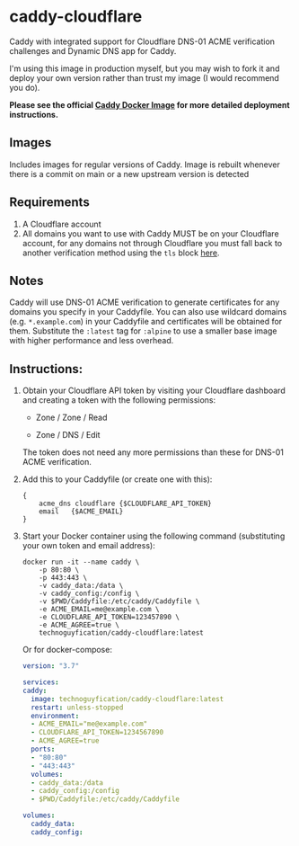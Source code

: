 # caddy-cloudflare

Caddy with integrated support for Cloudflare DNS-01 ACME verification challenges and Dynamic DNS app for Caddy.

I'm using this image in production myself, but you may wish to fork it and deploy your own version rather than trust my image (I would recommend you do).

**Please see the official [Caddy Docker Image](https://hub.docker.com/_/caddy) for more detailed deployment instructions.**

## Images

Includes images for regular versions of Caddy. Image is rebuilt whenever there is a commit on main or a new upstream version is detected 

## Requirements
1. A Cloudflare account
2. All domains you want to use with Caddy MUST be on your Cloudflare account, for any domains not through Cloudflare you must fall back to another verification method using the `tls` block [here](https://caddyserver.com/docs/caddyfile/directives/tls).


## Notes

Caddy will use DNS-01 ACME verification to generate certificates for any domains you specify in your Caddyfile. You can also use wildcard domains (e.g. `*.example.com`) in your Caddyfile and certificates will be obtained for them. Substitute the `:latest` tag for `:alpine` to use a smaller base image with higher performance and less overhead.
## Instructions:

1. Obtain your Cloudflare API token by visiting your Cloudflare dashboard and creating a token with the following permissions:
	- Zone / Zone / Read

	- Zone / DNS / Edit

	The token does not need any more permissions than these for DNS-01 ACME verification.

2. Add this to your Caddyfile (or create one with this):
	```Caddyfile
	{
		acme_dns cloudflare {$CLOUDFLARE_API_TOKEN}
		email   {$ACME_EMAIL}
	}
	```

3. Start your Docker container using the following command (substituting your own token and email address):
	```
	docker run -it --name caddy \
		-p 80:80 \
		-p 443:443 \
		-v caddy_data:/data \
		-v caddy_config:/config \
		-v $PWD/Caddyfile:/etc/caddy/Caddyfile \
		-e ACME_EMAIL=me@example.com \
		-e CLOUDFLARE_API_TOKEN=123457890 \
		-e ACME_AGREE=true \
		technoguyfication/caddy-cloudflare:latest
	```

	Or for docker-compose:
	```yaml
    version: "3.7"

    services:
    caddy:
      image: technoguyfication/caddy-cloudflare:latest
      restart: unless-stopped
      environment:
      - ACME_EMAIL="me@example.com"
      - CLOUDFLARE_API_TOKEN=1234567890
      - ACME_AGREE=true
      ports:
      - "80:80"
      - "443:443"
      volumes:
      - caddy_data:/data
      - caddy_config:/config
      - $PWD/Caddyfile:/etc/caddy/Caddyfile

    volumes:
      caddy_data:
      caddy_config:
	```
